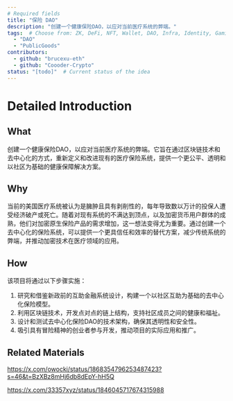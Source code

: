 ```yaml
---
# Required fields
title: "保险 DAO"
description: "创建一个健康保险DAO，以应对当前医疗系统的弊端。"
tags:  # Choose from: ZK, DeFi, NFT, Wallet, DAO, Infra, Identity, Gaming, PublicGoods, Privacy, Security or add your own
  - "DAO"
  - "PublicGoods"
contributors:
  - github: "brucexu-eth"
  - github: "Coooder-Crypto"
status: "[todo]"  # Current status of the idea
---
```


# Detailed Introduction

## What
创建一个健康保险DAO，以应对当前医疗系统的弊端。它旨在通过区块链技术和去中心化的方式，重新定义和改进现有的医疗保险系统，提供一个更公平、透明和以社区为基础的健康保障解决方案。

## Why
当前的美国医疗系统被认为是臃肿且具有剥削性的，每年导致数以万计的投保人遭受经济破产或死亡。随着对现有系统的不满达到顶点，以及加密货币用户群体的成熟，他们对加密原生保险产品的需求增加，这一想法变得尤为重要。通过创建一个去中心化的保险系统，可以提供一个更具信任和效率的替代方案，减少传统系统的弊端，并推动加密技术在医疗领域的应用。

## How
该项目将通过以下步骤实施：
1. 研究和借鉴新政前的互助金融系统设计，构建一个以社区互助为基础的去中心化保险模型。
2. 利用区块链技术，开发点对点的链上结构，支持社区成员之间的健康和福祉。
3. 设计和测试去中心化保险DAO的技术架构，确保其透明性和安全性。
4. 吸引具有冒险精神的创业者参与开发，推动项目的实际应用和推广。

## Related Materials
https://x.com/owocki/status/1868354796253487423?s=46&t=BzXBz8mHj6db8dEpY-hH5Q

https://x.com/33357xyz/status/1846045717674315988
